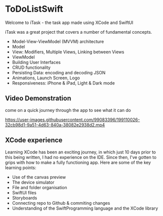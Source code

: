 # ToDoListSwift

Welcome to iTask - the task app made using XCode and SwiftUI

iTask was a great project that covers a number of fundamental concepts.

- Model-View-ViewModel (MVVM) architecture
- Model
- View: Modifiers, Multiple Views, Linking between Views
- ViewModel
- Building User Interfaces
- CRUD functionality
- Persisting Data: encoding and decoding JSON
- Animations, Launch Screen, Logo
- Responsiveness: iPhone & iPad, Light & Dark mode

## Video Demonstration

come on a quick journey through the app to see what it can do

https://user-images.githubusercontent.com/99083396/199110026-32cb98d1-9a51-4d63-840a-38082e2938d2.mp4

## XCode experience

Learning XCode has been an exciting journey, in which just 10 days prior to this being written, I had no experience on the IDE. Since then, I've gotten to grips with how to make a fully functioning app. Here are some of the key learning points:

- Use of the canvas preview
- The device simulator
- File and folder organisation
- SwiftUI files
- Storyboards
- Connecting repo to Github & commiting changes
- Understanding of the SwiftProgramming language and the XCode library 
